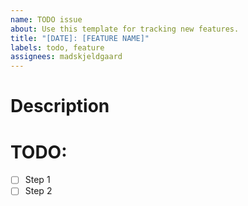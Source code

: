 ```yaml
---
name: TODO issue
about: Use this template for tracking new features.
title: "[DATE]: [FEATURE NAME]"
labels: todo, feature
assignees: madskjeldgaard
---
```


# Description

# TODO:
* [ ] Step 1
* [ ] Step 2
